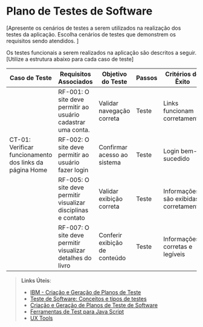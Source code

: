 # Plano de Testes de Software

[Apresente os cenários de testes a serem utilizados na realização dos testes da aplicação. Escolha cenários de testes que demonstrem os requisitos sendo atendidos. ]

Os testes funcionais a serem realizados na aplicação são descritos a seguir. [Utilize a estrutura abaixo para cada caso de teste]

| Caso de Teste  | Requisitos Associados | Objetivo do Teste | Passos | Critérios de Êxito | Responsável |
|---------------|----------------------|------------------|--------|-------------------|-------------|
|  | RF-001: O site deve permitir ao usuário cadastrar uma conta. | Validar navegação correta | Teste | Links funcionam corretamente | João |
|  CT-01: Verificar funcionamento dos links da página Home| RF-002: O site deve permitir ao usuário fazer login | Confirmar acesso ao sistema | Teste | Login bem-sucedido | Maria |
|  | RF-005: O site deve permitir visualizar disciplinas e contato | Validar exibição correta | Teste | Informações são exibidas corretamente | Pedro |
|  | RF-007: O site deve permitir visualizar detalhes do livro | Conferir exibição de conteúdo | Teste | Informações corretas e legíveis | Ana |


 
> **Links Úteis**:
> - [IBM - Criação e Geração de Planos de Teste](https://www.ibm.com/developerworks/br/local/rational/criacao_geracao_planos_testes_software/index.html)
> -  [Teste de Software: Conceitos e tipos de testes](https://blog.onedaytesting.com.br/teste-de-software/)
> - [Criação e Geração de Planos de Teste de Software](https://www.ibm.com/developerworks/br/local/rational/criacao_geracao_planos_testes_software/index.html)
> - [Ferramentas de Test para Java Script](https://geekflare.com/javascript-unit-testing/)
> - [UX Tools](https://uxdesign.cc/ux-user-research-and-user-testing-tools-2d339d379dc7)

